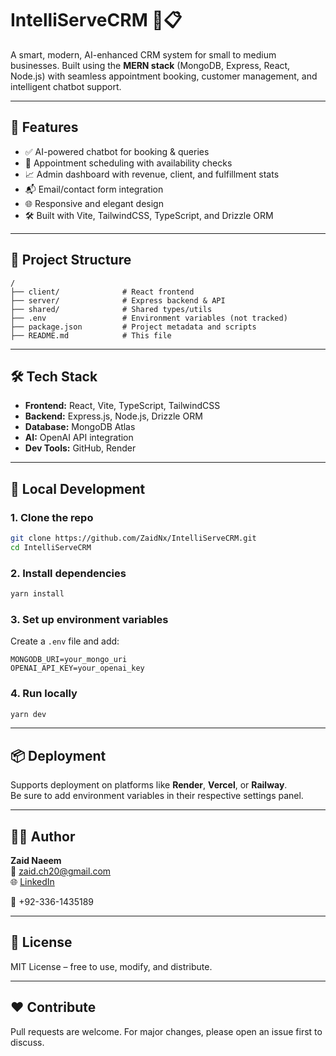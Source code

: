 # IntelliServeCRM 🧠📋

A smart, modern, AI-enhanced CRM system for small to medium businesses. Built using the **MERN stack** (MongoDB, Express, React, Node.js) with seamless appointment booking, customer management, and intelligent chatbot support.

---

## 🚀 Features

- ✅ AI-powered chatbot for booking & queries
- 📅 Appointment scheduling with availability checks
- 📈 Admin dashboard with revenue, client, and fulfillment stats
- 📬 Email/contact form integration
- 🌐 Responsive and elegant design
- 🛠 Built with Vite, TailwindCSS, TypeScript, and Drizzle ORM

---

## 📁 Project Structure

```
/
├── client/              # React frontend
├── server/              # Express backend & API
├── shared/              # Shared types/utils
├── .env                 # Environment variables (not tracked)
├── package.json         # Project metadata and scripts
├── README.md            # This file
```

---

## 🛠 Tech Stack

- **Frontend:** React, Vite, TypeScript, TailwindCSS
- **Backend:** Express.js, Node.js, Drizzle ORM
- **Database:** MongoDB Atlas
- **AI:** OpenAI API integration
- **Dev Tools:** GitHub, Render

---

## 🧪 Local Development

### 1. Clone the repo

```bash
git clone https://github.com/ZaidNx/IntelliServeCRM.git
cd IntelliServeCRM
```

### 2. Install dependencies

```bash
yarn install
```

### 3. Set up environment variables

Create a `.env` file and add:

```env
MONGODB_URI=your_mongo_uri
OPENAI_API_KEY=your_openai_key
```

### 4. Run locally

```bash
yarn dev
```

---

## 📦 Deployment

Supports deployment on platforms like **Render**, **Vercel**, or **Railway**.  
Be sure to add environment variables in their respective settings panel.

---

## 👨‍💻 Author

**Zaid Naeem**  
📧 zaid.ch20@gmail.com  
🌐 [LinkedIn](https://www.linkedin.com/in/zaid-naeem-1b24611a8/)

📱 +92-336-1435189

---

## 📄 License

MIT License – free to use, modify, and distribute.

---

## ❤️ Contribute

Pull requests are welcome. For major changes, please open an issue first to discuss.

